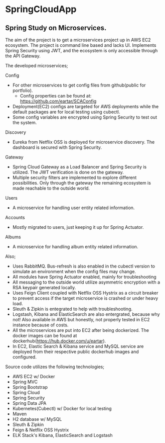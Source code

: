 # SpringCloudApp

## Spring Study on Microservices.

The aim of the project is to get a microservices project up in AWS EC2 ecosystem. The project is command line based and lacks UI. Implements Spring Security using JWT, and the ecosystem is only accessible through the API Gateway.

The developed microservices;

Config
- For other microservices to get config files from github(public for portfolio).
   - Config properties can be found at: https://github.com/eartar/SCAConfig
- Deployment(EC2) configs are targeted for AWS deployments while the default packages are for local testing using cubectl.
- Some config variables are encrypted using Spring Security to test out the system.

Discovery
 - Eureka from Netflix OSS is deployed for microservice discovery. The dashboard is secured with Spring Security.
 
Gateway
 - Spring Cloud Gateway as a Load Balancer and Spring Security is utilized. The JWT verification is done on the gateway.
 - Multiple security filters are implemented to explore different possibilities. Only through the gateway the remaining ecosystem is made reachable to the outside world. 
 
Users
 - A microservice for handling user entity related information.
 
Accounts
 - Mostly migrated to users, just keeping it up for Spring Actuator.
 
Albums
 - A microservice for handling album entity related information. 


Also;
- Uses RabbitMQ. Bus-refresh is also enabled in the cubectl version to simulate an environment when the config files may change. 
- All modules have Spring Actuator enabled, mainly for troubleshooting
- All messaging to the outside world utilize asymmetric encryption with a RSA keypair generated locally.
- Uses Feign Client coupled with Netflix OSS Hystrix as a circuit breaker to prevent access if the target microservice is crashed or under heavy load.
- Sleuth & Zipkin is entegrated to help with troubleshooting.
- Logstash, Kibana and ElasticSearch are also entergrated, because why not! Also available in AWS but honestly, not properly tested in EC2 instance because of costs. 
- All the microservices are put into EC2 after being dockerized. The docker images can be found at dockerhub(https://hub.docker.com/u/eartar).
- In EC2, Elastic Search & Kibana service and MySQL service are deployed from their respective public dockerhub images and configured.

Source code utilizes the following technologies;
 - AWS EC2 w/ Docker
 - Spring MVC
 - Spring Bootstrap
 - Spring Cloud
 - Spring Security
 - Spring Data JPA
 - Kubernetes(Cubectl) w/ Docker for local testing
 - Maven
 - H2 database w/ MySQL
 - Sleuth & Zipkin
 - Feign & Netflix OSS Hystrix
 - ELK Stack's Kibana, ElasticSearch and Logstash
